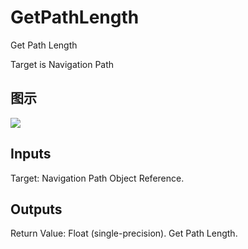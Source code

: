 # GetPathLength

Get Path Length

Target is Navigation Path

## 图示

![]($-20221218-17471827.png)

## Inputs

Target: Navigation Path Object Reference.  

## Outputs

Return Value: Float (single-precision). Get Path Length.


